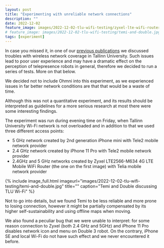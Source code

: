 ```yaml
---
layout: post
title: "Experimenting with unreliable network connections"
description: ""
date: 2022-12-02
feature_image: images/2022-12-02-tlu-wifi-testing/zyxel-lte-wifi-router.png
# feature_image: images/2022-12-02-tlu-wifi-testing/temi-and-double.jpg
tags: [experiment]
---
```


In case you missed it, in one of our [previous publications](https://candid-rabanadas-e1b0db.netlify.app/tlu-workshop) we discussed troubles with wireless network coverage in Tallinn University. Such issues lead to poor user experience and may have a dramatic effect on the perception of telepresence robots in general, therefore we decided to run a series of tests. More on that below.

<!--more-->

We decided not to include Ohmni into this experiment, as we experienced issues in far better network conditions are that that would be a waste of time.

Although this was not a quantitative experiment, and its results should be interpreted as guidelines for a more serious research at most there were some interesting findings.

The experiment was run during evening time on Friday, when Tallinn University Wi-Fi network is not overloaded and in addition to that we used three different access points:

- 5 GHz network created by 2nd generation iPhone mini with Tele2 mobile network provider
- 2.4 GHz network created by iPhone 11 Pro with Tele2 mobile network provider
- 2.4GHz and 5 GHz networks created by Zyxel LTE2566-M634 4G LTE Mobile WiFi Router (the one on the first image) with Telia mobile network provider

{% include image_full.html imageurl="images/2022-12-02-tlu-wifi-testing/temi-and-double.jpg" title="" caption="Temi and Double discussing TLU Wi-Fi" %}

Not to go into details, but we found Temi to be less reliable and more prone to losing connection, however it might be partially compensated by its higher self-sustainability and using offline maps when moving.

We also found a peculiar bug that we were unable to interpret: for some reason connection to Zyxel (both 2.4 GHz and 5GHz) and iPhone 11 Pro disables network icon and menu on Double 3 robot. On the contrary, iPhone SE and local Wi-Fi do not have such effect and we never encountered it before.
